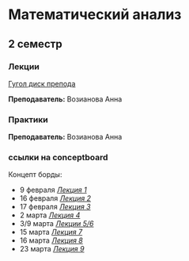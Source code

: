 # Математический анализ

## 2 семестр

### Лекции

[Гугол диск препода](https://drive.google.com/drive/folders/1o6MOOLWWBaIm3gym4o4Z-nUO3WNLVF4y)

**Преподаватель:** Возианова Анна


### Практики 

**Преподаватель:** Возианова Анна


### ссылки на conceptboard
Концепт борды:
* 9 февраля [*Лекция 1*](https://app.conceptboard.com/board/32d7-ci1f-h70b-mram-11qq)
* 16 февраля [*Лекция 2*](https://app.conceptboard.com/board/9oyn-yo3z-true-b7o0-b26e)
* 17 февраля [*Лекция 3*](https://app.conceptboard.com/board/bpq0-i0ry-a942-ee43-iqh2)
* 2 марта [*Лекция 4*](https://app.conceptboard.com/board/tfhr-sq88-0t2e-cn0p-yai5)
* 3/9 марта [*Лекции 5/6*](https://app.conceptboard.com/board/k6gh-7ko0-6s4m-brck-7yfh)
* 15 марта [*Лекция 7*](https://app.conceptboard.com/board/84uo-cm6f-csdp-b0qf-qi45)
* 16 марта [*Лекция 8*](https://app.conceptboard.com/board/xtez-25ob-08b5-7hz2-m53x)
* 23 марта [*Лекция 9*](https://app.conceptboard.com/board/uggh-9un7-yc7q-si6d-h8ro)